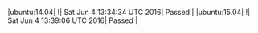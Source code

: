 |ubuntu:14.04| \![](https://cdn.rawgit.com/Neilpang/letest/master/status/ubuntu-14.04.svg?1465047274)| Sat Jun  4 13:34:34 UTC 2016| Passed |
|ubuntu:15.04| \![](https://cdn.rawgit.com/Neilpang/letest/master/status/ubuntu-15.04.svg?1465047546)| Sat Jun  4 13:39:06 UTC 2016| Passed |
